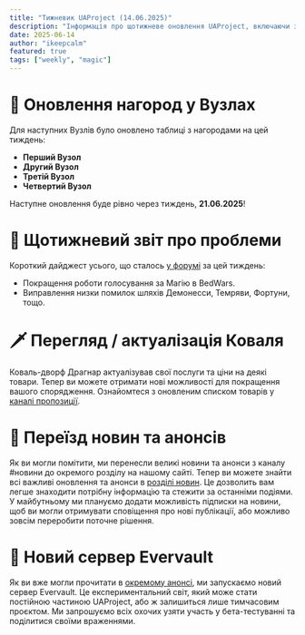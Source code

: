 ```yaml
---
title: "Тижневик UAProject (14.06.2025)"
description: "Інформація про щотижневе оновлення UAProject, включаючи зміни за цей період, нові події та анонси."
date: 2025-06-14
author: "ikeepcalm"
featured: true
tags: ["weekly", "magic"]
---
```


# 👑 Оновлення нагород у Вузлах
Для наступних Вузлів було оновлено таблиці з нагородами на цей тиждень:
- **Перший Вузол**
- **Другий Вузол**
- **Третій Вузол**
- **Четвертий Вузол**

Наступне оновлення буде рівно через тиждень, **21.06.2025**!

# 🐞 Щотижневий звіт про проблеми
Короткий дайджест усього, що сталось [у форумі](https://discord.com/channels/1221552838807654450/1311698848095277127) за цей тиждень:
- Покращення роботи голосування за Магію в BedWars.
- Виправлення низки помилок шляхів Демонесси, Темряви, Фортуни, тощо.

# 🗡️ Перегляд / актуалізація Коваля
Коваль-дворф Драгнар актуалізував свої послуги та ціни на деякі товари. Тепер ви можете отримати нові можливості для покращення вашого спорядження. Ознайомтеся з оновленим списком товарів у [каналі пропозиції](https://discord.com/channels/1221552838807654450/1381673486287638589).

# 📰 Переїзд новин та анонсів
Як ви могли помітити, ми перенесли великі новини та анонси з каналу #новини до окремого розділу на нашому сайті. Тепер ви можете знайти всі важливі оновлення та анонси в [розділі новин](https://news.uaproject.xyz/). Це дозволить вам легше знаходити потрібну інформацію та стежити за останніми подіями. У майбутньому ми плануємо додати можливість підписки на новини, щоб ви могли отримувати сповіщення про нові публікації, або можливо зовсім переробити поточне рішення.

# 🏰 Новий сервер Evervault
Як ви вже могли прочитати в [окремому анонсі](https://news.uaproject.xyz/welcoming-evervault), ми запускаємо новий сервер Evervault. Це експериментальний світ, який може стати постійною частиною UAProject, або ж залишиться лише тимчасовим проєктом. Ми запрошуємо всіх охочих узяти участь у бета-тестуванні та поділитися своїми враженнями.